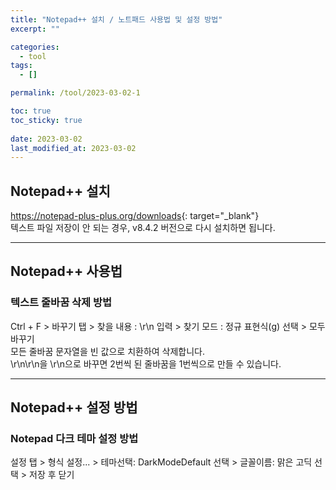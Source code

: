 ```yaml
---
title: "Notepad++ 설치 / 노트패드 사용법 및 설정 방법"
excerpt: ""

categories:
  - tool
tags:
  - []

permalink: /tool/2023-03-02-1

toc: true
toc_sticky: true
 
date: 2023-03-02
last_modified_at: 2023-03-02
---
```


## Notepad++ 설치

<https://notepad-plus-plus.org/downloads>{: target="_blank"}  
텍스트 파일 저장이 안 되는 경우, v8.4.2 버전으로 다시 설치하면 됩니다.

---

## Notepad++ 사용법

### 텍스트 줄바꿈 삭제 방법
Ctrl + F > 바꾸기 탭 > 찾을 내용 : \r\n 입력 > 찾기 모드 : 정규 표현식(g) 선택 > 모두 바꾸기  
모든 줄바꿈 문자열을 빈 값으로 치환하여 삭제합니다.  
\r\n\r\n을 \r\n으로 바꾸면 2번씩 된 줄바꿈을 1번씩으로 만들 수 있습니다.

---

## Notepad++ 설정 방법

### Notepad 다크 테마 설정 방법
설정 탭 > 형식 설정... > 테마선택: DarkModeDefault 선택 > 글꼴이름: 맑은 고딕 선택 > 저장 후 닫기
